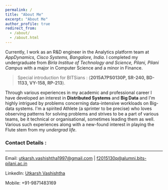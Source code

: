 ```yaml
---
permalink: /
title: "About Me"
excerpt: "About Me"
author_profile: true
redirect_from: 
  - /about/
  - /about.html
---
```


Currently, I work as an R&D engineer in the Analytics platform team at *AppDynamics, Cisco Systems, Bangalore, India*. I completed my undergraduate
from *Birla Institue of Technology and Science, Pilani, Pilani Campus* with a major in Computer Science and a minor in Finance.

> Special introduction for BITSians : (**2015A7PS0130P, SR-240, BD-1133, VY-158, RP-213**).

Through various experiences in my academic and professional career I have developed an interest in **Distributed Systems** and **Big Data** and 
I'm highly intrigued by problems concerning data-intensive workloads on Big-data systems.
I'm a spirited Athlete (a sprinter to be precise) who loves observing patterns for solving problems and strives to be a part of various teams, be it 
technical or organisational, sometimes leading them as well. Various such experiences along with a new-found interest in playing the Flute stem from my 
*undergrad life*.

### Contact Details :
---
Email: utkarsh.vashishtha1997@gmail.com | f2015130p@alumni.bits-pilani.ac.in

LinkedIn: [Utkarsh Vashishtha](https://www.linkedin.com/in/utkarshv1997/)

Mobile: +91-9871483169